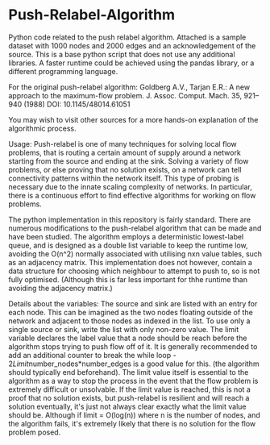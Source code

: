 # Push-Relabel-Algorithm
Python code related to the push relabel algorithm. Attached is a sample dataset with 1000 nodes and 2000 edges and an acknowledgement of the source. This is a base python script that does not use any additional libraries. A faster runtime could be achieved using the pandas library, or a different programming language.

For the original push-relabel algorithm: Goldberg A.V., Tarjan E.R.: A new approach to the maximum-flow problem. J. Assoc. Comput. Mach. 35, 921–940 (1988)
DOI: 10.1145/48014.61051

You may wish to visit other sources for a more hands-on explanation of the algorithmic process.

Usage: Push-relabel is one of many techniques for solving local flow problems, that is routing a certain amount of supply around a network starting from the source and ending at the sink. Solving a variety of flow problems, or else proving that no solution exists, on a network can tell connectivity patterns within the network itself. This type of probing is necessary due to the innate scaling complexity of networks. In particular, there is a continuous effort to find effective algorithms for working on flow problems. 

The python implementation in this repository is fairly standard. There are numerous modifications to the push-relabel algorithm that can be made and have been studied. The algorithm employs a deterministic lowest-label queue, and is designed as a double list variable to keep the runtime low, avoiding the O(n^2) normally associated with utilising nxn value tables, such as an adjacency matrix. This implementation does not however, contain a data structure for choosing which neighbour to attempt to push to, so is not fully optimised. (Although this is far less important for thhe runtime than avoiding the adjacency matrix.)

Details about the variables: The source and sink are listed with an entry for each node. This can be imagined as the two nodes floating outside of the network and adjacent to those nodes as indexed in the list. To use only a single source or sink, write the list with only non-zero value. The limit variable declares the label value that a node should be reach before the algorithm stops trying to push flow off of it. It is generally recommended to add an additional counter to break the while loop - 2*Limit*number_nodes*number_edges is a good value for this. (the algorithm should typically end beforehand). The limit value itself is essential to the algorithm as a way to stop the process in the event that the flow problem is extremely difficult or unsolvable. If the limit value is reached, this is not a proof that no solution exists, but push-relabel is resilient and will reach a solution eventually, it's just not always clear exactly what the limit value should be. Although if limit = O(log(n)) where n is the number of nodes, and the algorithm fails, it's extremely likely that there is no solution for the flow problem posed.
